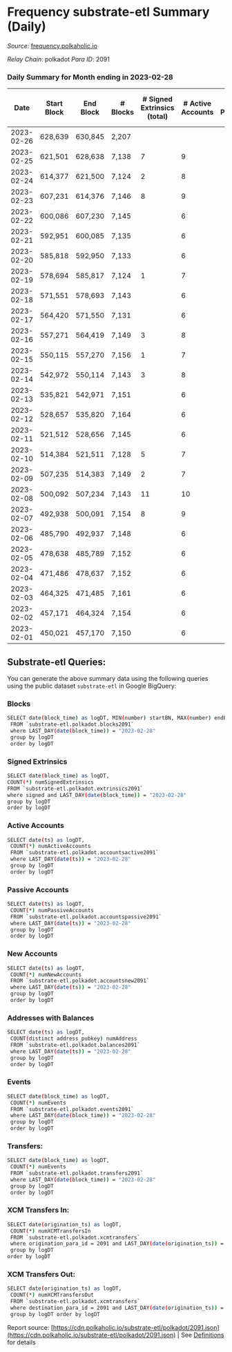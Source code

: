 # Frequency substrate-etl Summary (Daily)

_Source_: [frequency.polkaholic.io](https://frequency.polkaholic.io)

*Relay Chain*: polkadot
*Para ID*: 2091



### Daily Summary for Month ending in 2023-02-28


| Date | Start Block | End Block | # Blocks | # Signed Extrinsics (total) | # Active Accounts | # Passive | # New | # Addresses with Balances | # Events | # Transfers | # XCM Transfers In | # XCM Transfers Out | Issues | 
| ---- | ----------- | --------- | -------- | --------------------------- | ----------------- | --------- | ----- | ------------------------- | -------- | ----------- | ------------------ | ------------------- | ------ |
| 2023-02-26 | 628,639 | 630,845 | 2,207 |  |  |  |  |  | 4,415 |   |   |   |  |
| 2023-02-25 | 621,501 | 628,638 | 7,138 | 7 | 9 |  |  | 28 | 14,311 |   |   |   |  |
| 2023-02-24 | 614,377 | 621,500 | 7,124 | 2 | 8 |  |  | 28 | 14,262 |   |   |   |  |
| 2023-02-23 | 607,231 | 614,376 | 7,146 | 8 | 9 |  |  | 28 | 14,326 |   |   |   |  |
| 2023-02-22 | 600,086 | 607,230 | 7,145 |  | 6 |  | 1 | 28 | 14,303 |   |   |   |  |
| 2023-02-21 | 592,951 | 600,085 | 7,135 |  | 6 |  |  | 27 | 14,274 |   |   |   |  |
| 2023-02-20 | 585,818 | 592,950 | 7,133 |  | 6 |  |  | 27 | 14,270 |   |   |   |  |
| 2023-02-19 | 578,694 | 585,817 | 7,124 | 1 | 7 |  |  | 27 | 14,255 |   |   |   |  |
| 2023-02-18 | 571,551 | 578,693 | 7,143 |  | 6 |  |  | 27 | 14,290 |   |   |   |  |
| 2023-02-17 | 564,420 | 571,550 | 7,131 |  | 6 |  |  | 27 | 14,266 |   |   |   |  |
| 2023-02-16 | 557,271 | 564,419 | 7,149 | 3 | 8 |  |  | 27 | 14,317 |   |   |   |  |
| 2023-02-15 | 550,115 | 557,270 | 7,156 | 1 | 7 |  |  | 27 | 14,324 |   |   |   |  |
| 2023-02-14 | 542,972 | 550,114 | 7,143 | 3 | 8 |  |  | 27 | 14,305 |   |   |   |  |
| 2023-02-13 | 535,821 | 542,971 | 7,151 |  | 6 |  |  | 27 | 14,306 |   |   |   |  |
| 2023-02-12 | 528,657 | 535,820 | 7,164 |  | 6 |  |  | 27 | 14,332 |   |   |   |  |
| 2023-02-11 | 521,512 | 528,656 | 7,145 |  | 6 |  |  | 27 | 14,294 |   |   |   |  |
| 2023-02-10 | 514,384 | 521,511 | 7,128 | 5 | 7 |  |  | 27 | 14,275 |   |   |   |  |
| 2023-02-09 | 507,235 | 514,383 | 7,149 | 2 | 7 |  |  | 27 | 14,318 |   |   |   |  |
| 2023-02-08 | 500,092 | 507,234 | 7,143 | 11 | 10 |  |  | 27 | 14,348 |   |   |   |  |
| 2023-02-07 | 492,938 | 500,091 | 7,154 | 8 | 9 |  |  | 27 | 14,342 |   |   |   |  |
| 2023-02-06 | 485,790 | 492,937 | 7,148 |  | 6 |  |  | 27 | 14,300 |   |   |   |  |
| 2023-02-05 | 478,638 | 485,789 | 7,152 |  | 6 |  |  | 27 | 14,308 |   |   |   |  |
| 2023-02-04 | 471,486 | 478,637 | 7,152 |  | 6 |  |  | 27 | 14,308 |   |   |   |  |
| 2023-02-03 | 464,325 | 471,485 | 7,161 |  | 6 |  |  | 27 | 14,326 |   |   |   |  |
| 2023-02-02 | 457,171 | 464,324 | 7,154 |  | 6 |  |  | 27 | 14,312 |   |   |   |  |
| 2023-02-01 | 450,021 | 457,170 | 7,150 |  | 6 |  |  | 27 | 14,306 |   |   |   |  |

## Substrate-etl Queries:
You can generate the above summary data using the following queries using the public dataset `substrate-etl` in Google BigQuery:

### Blocks
```bash
SELECT date(block_time) as logDT, MIN(number) startBN, MAX(number) endBN, COUNT(*) numBlocks 
 FROM `substrate-etl.polkadot.blocks2091`  
 where LAST_DAY(date(block_time)) = "2023-02-28" 
 group by logDT 
 order by logDT
```

### Signed Extrinsics
```bash
SELECT date(block_time) as logDT, 
COUNT(*) numSignedExtrinsics 
FROM `substrate-etl.polkadot.extrinsics2091`  
where signed and LAST_DAY(date(block_time)) = "2023-02-28" 
group by logDT 
order by logDT
```

### Active Accounts
```bash
SELECT date(ts) as logDT, 
 COUNT(*) numActiveAccounts 
 FROM `substrate-etl.polkadot.accountsactive2091` 
 where LAST_DAY(date(ts)) = "2023-02-28" 
 group by logDT 
 order by logDT
```

### Passive Accounts
```bash
SELECT date(ts) as logDT, 
 COUNT(*) numPassiveAccounts 
 FROM `substrate-etl.polkadot.accountspassive2091` 
 where LAST_DAY(date(ts)) = "2023-02-28" 
 group by logDT 
 order by logDT
```

### New Accounts
```bash
SELECT date(ts) as logDT, 
 COUNT(*) numNewAccounts 
 FROM `substrate-etl.polkadot.accountsnew2091` 
 where LAST_DAY(date(ts)) = "2023-02-28" 
 group by logDT
 order by logDT
```

### Addresses with Balances
```bash
SELECT date(ts) as logDT,
 COUNT(distinct address_pubkey) numAddress 
 FROM `substrate-etl.polkadot.balances2091` 
 where LAST_DAY(date(ts)) = "2023-02-28" 
 group by logDT 
 order by logDT
```

### Events
```bash
SELECT date(block_time) as logDT, 
 COUNT(*) numEvents 
 FROM `substrate-etl.polkadot.events2091` 
 where LAST_DAY(date(block_time)) = "2023-02-28" 
 group by logDT 
 order by logDT
```

### Transfers:
```bash
SELECT date(block_time) as logDT, 
 COUNT(*) numEvents 
 FROM `substrate-etl.polkadot.transfers2091` 
 where LAST_DAY(date(block_time)) = "2023-02-28" 
 group by logDT 
 order by logDT
```

### XCM Transfers In:
```bash
SELECT date(origination_ts) as logDT, 
 COUNT(*) numXCMTransfersIn 
 FROM `substrate-etl.polkadot.xcmtransfers` 
 where origination_para_id = 2091 and LAST_DAY(date(origination_ts)) = "2023-02-28" 
 group by logDT 
order by logDT
```

### XCM Transfers Out:
```bash
SELECT date(origination_ts) as logDT, 
 COUNT(*) numXCMTransfersOut 
 FROM `substrate-etl.polkadot.xcmtransfers` 
 where destination_para_id = 2091 and LAST_DAY(date(origination_ts)) = "2023-02-28" 
 group by logDT order by logDT
```


Report source: [https://cdn.polkaholic.io/substrate-etl/polkadot/2091.json](https://cdn.polkaholic.io/substrate-etl/polkadot/2091.json) | See [Definitions](/DEFINITIONS.md) for details

